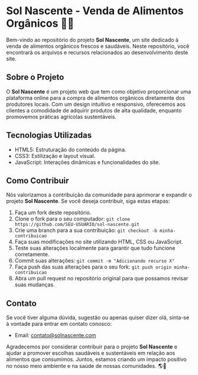 # Sol Nascente - Venda de Alimentos Orgânicos 🌱🛒

Bem-vindo ao repositório do projeto **Sol Nascente**, um site dedicado à venda de alimentos orgânicos frescos e saudáveis. Neste repositório, você encontrará os arquivos e recursos relacionados ao desenvolvimento deste site.

## Sobre o Projeto

O **Sol Nascente** é um projeto web que tem como objetivo proporcionar uma plataforma online para a compra de alimentos orgânicos diretamente dos produtores locais. Com um design intuitivo e responsivo, oferecemos aos clientes a comodidade de adquirir produtos de alta qualidade, enquanto promovemos práticas agrícolas sustentáveis.

## Tecnologias Utilizadas

- HTML5: Estruturação do conteúdo da página.
- CSS3: Estilização e layout visual.
- JavaScript: Interações dinâmicas e funcionalidades do site.

## Como Contribuir

Nós valorizamos a contribuição da comunidade para aprimorar e expandir o projeto **Sol Nascente**. Se você deseja contribuir, siga estas etapas:

1. Faça um fork deste repositório.
2. Clone o fork para o seu computador: `git clone https://github.com/SEU-USUARIO/sol-nascente.git`
3. Crie uma branch para a sua contribuição: `git checkout -b minha-contribuicao`
4. Faça suas modificações no site utilizando HTML, CSS ou JavaScript.
5. Teste suas alterações localmente para garantir que tudo funcione corretamente.
6. Commit suas alterações: `git commit -m "Adicionando recurso X"`
7. Faça push das suas alterações para o seu fork: `git push origin minha-contribuicao`
8. Abra um pull request no repositório original para que possamos revisar suas mudanças.

## Contato

Se você tiver alguma dúvida, sugestão ou apenas quiser dizer olá, sinta-se à vontade para entrar em contato conosco:

- Email: contato@solnascente.com

Agradecemos por considerar contribuir para o projeto **Sol Nascente** e ajudar a promover escolhas saudáveis e sustentáveis em relação aos alimentos que consumimos. Juntos, estamos criando um impacto positivo no nosso meio ambiente e na saúde de nossas comunidades. 🌎🌿
